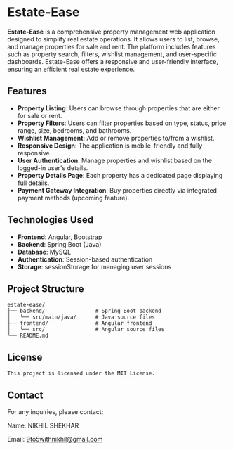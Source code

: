 # Estate-Ease

**Estate-Ease** is a comprehensive property management web application designed to simplify real estate operations. It allows users to list, browse, and manage properties for sale and rent. The platform includes features such as property search, filters, wishlist management, and user-specific dashboards. Estate-Ease offers a responsive and user-friendly interface, ensuring an efficient real estate experience.

## Features

- **Property Listing**: Users can browse through properties that are either for sale or rent.
- **Property Filters**: Users can filter properties based on type, status, price range, size, bedrooms, and bathrooms.
- **Wishlist Management**: Add or remove properties to/from a wishlist.
- **Responsive Design**: The application is mobile-friendly and fully responsive.
- **User Authentication**: Manage properties and wishlist based on the logged-in user's details.
- **Property Details Page**: Each property has a dedicated page displaying full details.
- **Payment Gateway Integration**: Buy properties directly via integrated payment methods (upcoming feature).
  
## Technologies Used

- **Frontend**: Angular, Bootstrap
- **Backend**: Spring Boot (Java)
- **Database**: MySQL
- **Authentication**: Session-based authentication
- **Storage**: sessionStorage for managing user sessions

##  Project Structure
    estate-ease/
    ├── backend/                # Spring Boot backend
    │   └── src/main/java/      # Java source files
    ├── frontend/               # Angular frontend
    │   └── src/                # Angular source files
    └── README.md
## License
    This project is licensed under the MIT License.
## Contact
For any inquiries, please contact:

Name: NIKHIL SHEKHAR

Email: 9to5withnikhil@gmail.com

